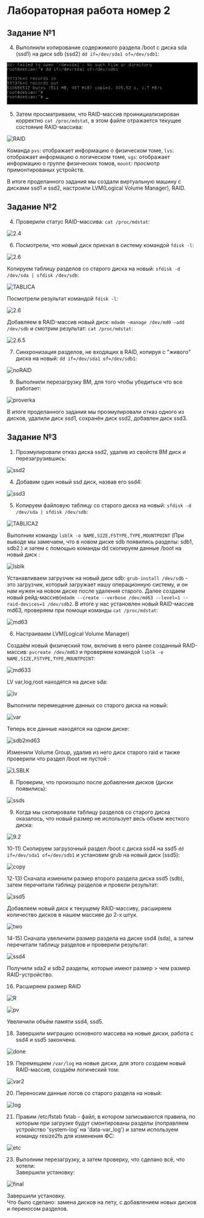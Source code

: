 # Лабораторная работа номер 2  
## Задание №1  
  
4) Выполнили копирование содержимого раздела /boot с диска sda (ssd1) на диск sdb (ssd2) `dd if=/dev/sda1 of=/dev/sdb1`:  
  
![disks](1.4.png)  
  
5) Затем просматриваем, что RAID-массив проинициализирован корректно `cat /proc/mdstat`, в этом файле отражается текущее состояние RAID-массива:  
  
![RAID](screen/1.5.4.png)  
  
Команда `pvs`: отображает информацию о физическом томе, `lvs`: отображает информацию о логическом томе, `vgs`: отображает информацию о группе физических томов, `mount`: просмотр примонтированых устройств.  
  
В итоге проделанного задания мы создали виртуальную машину с дисками ssd1 и ssd2, настроили LVM(Logical Volume Manager), RAID.  
  
## Задание №2  

4) Проверили статус RAID-массива: `cat /proc/mdstat`:  

![2.4](screen/2.4.png)  

6) Посмотрели, что новый диск приехал в систему командой `fdisk -l`:  

![2.6](screen/2.6.1.png)  

 Копируем таблицу разделов со старого диска на новый: `sfdisk -d /dev/sda | sfdisk /dev/sdb`:  

![TABLICA](screen/2.6.2.png)  

 Посмотрели результат командой `fdisk -l`:  

![2.6](screen/2.6.3.png)  

 Добавляем в RAID-массив новый диск: `mdadm —manage /dev/md0 —add /dev/sdb` и смотрим результат: `cat /proc/mdstat`:  

![2.6.5](screen/2.6.5.png)  

7) Cинхронизация разделов, не входящих в RAID, копируя с "живого" диска на новый: `dd if=/dev/sda1 of=/dev/sdb1`:  
  
![noRAID](screen/2.7.png)  
  
9) Выполнили перезагрузку ВМ, для того чтобы убедиться что все работает:  
  
![proverka](screen/2.9.png)  
  
В итоге проделанного задания мы проэмулировали отказ одного из дисков, удалили диск ssd1, сохранён диск ssd2, добавлен диск ssd3.  
  
## Задание №3  
  
1) Проэмулировали отказ диска ssd2, удалив из свойств ВМ диск и перезагрузившись:  
  
![ssd2](screen/3.1.png)  
  
4) Добавим один новый ssd диск, назвав его ssd4:
  
![ssd3](screen/3.4.png)  
  
5) Копируем файловую таблицу со старого диска на новый: `sfdisk -d /dev/sda | sfdisk /dev/sdb`:  
  
![TABLICA2](screen/3.5.1.png)  
  
Выполним команду `lsblk -o NAME,SIZE,FSTYPE,TYPE,MOUNTPOINT` (При выводе мы замечаем, что в новом диске sdb появились разделы: sdb1, sdb2.) и затем с помощью команды dd скопируем данные /boot на новый диск :  
  
![lsblk](screen/3.5.2-3.png)  
  
Устанавливаем загрузчик на новый диск sdb: `grub-install /dev/sdb` - это загрузчик, который загружает нашу операционную систему, и он нам нужен на новом диске после удаления старого. Далее создаем новый рейд-массив(`mdadm --create --verbose /dev/md63 --level=1 --raid-devices=1 /dev/sdb2`. В итоге у нас установлен новый RAID-массив md63, проверяем при помощи команды `cat /proc/mdstat`:  
  
![md63](screen/3.5.6.png)  
  
6) Настраиваем LVM(Logical Volume Manager)  
  
Создаём новый физический том, включив в него ранее созданный RAID-массив: `pvcreate /dev/md63` и проверяем командой `lsblk -o NAME,SIZE,FSTYPE,TYPE,MOUNTPOINT`:  
  
![md633](screen/3.6.1-4.png)  
  
LV var,log,root находятся на диске sda:  
  
![lv](screen/3.6.6.png)  
  
Выполнили перемещение данных со старого диска на новый:  
  
![var](screen/3.6.7.png)  
  
Теперь все данные находятся на одном диске:  
  
![sdb2md63](screen/3.6.8.(2).png)  
  
Изменили Volume Group, удалив из него диск старого raid и также проверили что раздел /boot не пустой :  
  
![LSBLK](screen/3.6.10-11.png)  
  
8) Проверим, что произошло после добавления дисков (диски появились):  
  
![ssds](screen/3.8.png)  
  
9) Когда мы скопировали таблицу разделов со старого диска оказалось, что новый размер не использует весь объем жесткого диска:  
  
![9.2](screen/3.9.2.png)  
  
10-11) Cкопируем загрузочный раздел /boot с диска ssd4 на ssd5 `dd if=/dev/sda1 of=/dev/sdb1` и установим grub на новый диск (ssd5):  
  
![copy](screen/3.10-11.png)  
  
12-13) Сначала изменили размер второго раздела диска ssd5 (sdb), затем перечитали таблицу разделов и провели результат:  
  
![ssd5](screen/3.13.1.png)   
  
Добавляем новый диск к текущему RAID-массиву, расширяем количество дисков в нашем массиве до 2-х штук.  
  
![two](screen/3.13.2.png)  
  
14-15) Сначала увеличили размер раздела на диске ssd4 (sda), а затем перечитали таблицу разделов и проверили результат:  
  
![ssd4](screen/3.15.png)   
  
Получили sda2 и sdb2 разделы, которые имеют размер > чем размер RAID-устройство.  
  
16) Расширяем размер RAID   
  
![R](screen/3.16.png)   
  
![pv](screen/3.17.png)  


Увеличили объём памяти ssd4, ssd5.  
  
18) Завершили миграцию основного массива на новые диски, работа с ssd4 и ssd5 закончена.  
  
![done](screen/3.18.png)   

19) Перемещаем `/var/log` на новые диски, для этого создаем новый RAID-массив, создаём логический том:  
  
![var2](screen/3.19.2.png) 

20) Переносим данные логов со старого раздела на новый:  
  
![log](screen/3.20.png)   
  
21) Правим /etc/fstab fstab - файл, в котором записываются правила, по которым при загрузке будут смонтированы разделы (поправляем устройство 'system-log' на 'data-var_log') и затем используем команду resize2fs для изменения ФС:
  
![etc](screen/3.21-22.png)  
  
23) Выполним перезагрузку, а затем проверку, что сделано всё, что хотели:   
Завершили установку:   
  
![final](screen/3.23.png)   
  
Завершили установку.  
Что было сделано: замена дисков на лету, с добавлением новых дисков и переносом разделов.  
